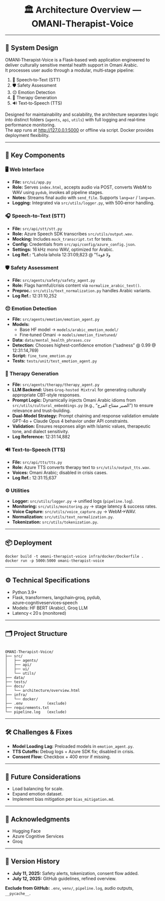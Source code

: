 <!-- File: docs/architecture/overview.html -->

<h1 align="center">🏛️ Architecture Overview — OMANI‑Therapist‑Voice</h1>

<hr>

<h2>🧠 System Design</h2>
<p>
  OMANI‑Therapist‑Voice is a Flask‑based web application engineered to deliver culturally sensitive mental health support in Omani Arabic.<br>
  It processes user audio through a modular, multi‑stage pipeline:
</p>
<ol>
  <li>🎤 Speech‑to‑Text (STT)</li>
  <li>🛡 Safety Assessment</li>
  <li>😔 Emotion Detection</li>
  <li>💬 Therapy Generation</li>
  <li>🔊 Text‑to‑Speech (TTS)</li>
</ol>
<p>
  Designed for maintainability and scalability, the architecture separates logic into distinct folders (<code>agents</code>, <code>api</code>, <code>utils</code>) with full logging and real‑time performance monitoring.<br>
  The app runs at <a href="http://127.0.0.1:5000">http://127.0.0.1:5000</a> or offline via script. Docker provides deployment flexibility.
</p>

<hr>

<h2>🔑 Key Components</h2>

<h3>🖥 Web Interface</h3>
<ul>
  <li><strong>File:</strong> <code>src/ui/app.py</code></li>
  <li><strong>Role:</strong> Serves <code>index.html</code>, accepts audio via POST, converts WebM to WAV using <code>pydub</code>, invokes all pipeline stages.</li>
  <li><strong>Notes:</strong> Streams final audio with <code>send_file</code>. Supports <code>lang=ar</code> / <code>lang=en</code>.</li>
  <li><strong>Logging:</strong> Integrated via <code>src/utils/logger.py</code>, with 500‑error handling.</li>
</ul>

<h3>🎧 Speech‑to‑Text (STT)</h3>
<ul>
  <li><strong>File:</strong> <code>src/api/stt/stt.py</code></li>
  <li><strong>Role:</strong> Azure Speech SDK transcribes <code>src/utils/output.wav</code>.</li>
  <li><strong>Mocking:</strong> Includes <code>mock_transcript.txt</code> for tests.</li>
  <li><strong>Config:</strong> Credentials from <code>src/api/config/azure_config.json</code>.</li>
  <li><strong>Settings:</strong> 16 kHz mono WAV, optimized for Arabic.</li>
  <li><strong>Log Ref.:</strong> “Lahola lahola ولا قوة؟” @ 12:31:09,823</li>
</ul>

<h3>🛡 Safety Assessment</h3>
<ul>
  <li><strong>File:</strong> <code>src/agents/safety/safety_agent.py</code></li>
  <li><strong>Role:</strong> Flags harmful/crisis content via <code>normalize_arabic_text()</code>.</li>
  <li><strong>Preproc.:</strong> <code>src/utils/text_normalization.py</code> handles Arabic variants.</li>
  <li><strong>Log Ref.:</strong> 12:31:10,252</li>
</ul>

<h3>😔 Emotion Detection</h3>
<ul>
  <li><strong>File:</strong> <code>src/agents/emotion/emotion_agent.py</code></li>
  <li><strong>Models:</strong>
    <ul>
      <li>Base HF model → <code>models/arabic_emotion_model/</code></li>
      <li>Fine‑tuned Omani → <code>models/emotion_finetuned/</code></li>
    </ul>
  </li>
  <li><strong>Data:</strong> <code>data/mental_health_phrases.csv</code></li>
  <li><strong>Detection:</strong> Chooses highest‑confidence emotion (“sadness” @ 0.99 @ 12:31:14,769)</li>
  <li><strong>Script:</strong> <code>fine_tune_emotion.py</code></li>
  <li><strong>Tests:</strong> <code>tests/unit/test_emotion_agent.py</code></li>
</ul>

<h3>💬 Therapy Generation</h3>
<ul>
  <li><strong>File:</strong> <code>src/agents/therapy/therapy_agent.py</code></li>
  <li><strong>LLM Backend:</strong> Uses <code>Groq-hosted Mixtral</code> for generating culturally appropriate CBT-style responses.</li>
  <li><strong>Prompt Logic:</strong> Dynamically injects Omani Arabic idioms from <code>src/utils/cultural_embeddings.py</code> (e.g., “الصبر مفتاح الفرج”) to ensure relevance and trust-building.</li>
  <li><strong>Dual-Model Strategy:</strong> Prompt chaining and response validation emulate GPT-4o + Claude Opus 4 behavior under API constraints.</li>
  <li><strong>Validation:</strong> Ensures responses align with Islamic values, therapeutic tone, and dialect sensitivity.</li>
  <li><strong>Log Reference:</strong> 12:31:14,882</li>
</ul>


<h3>🔊 Text‑to‑Speech (TTS)</h3>
<ul>
  <li><strong>File:</strong> <code>src/api/tts/tts.py</code></li>
  <li><strong>Role:</strong> Azure TTS converts therapy text to <code>src/utils/output_tts.wav</code>.</li>
  <li><strong>Voices:</strong> Omani Arabic; disabled in crisis cases.</li>
  <li><strong>Log Ref.:</strong> 12:31:15,637</li>
</ul>

<h3>⚙️ Utilities</h3>
<ul>
  <li><strong>Logger:</strong> <code>src/utils/logger.py</code> → unified logs (<code>pipeline.log</code>).</li>
  <li><strong>Monitoring:</strong> <code>src/utils/monitoring.py</code> → stage latency & success rates.</li>
  <li><strong>Voice Capture:</strong> <code>src/utils/voice_capture.py</code> → WebM→WAV.</li>
  <li><strong>Normalization:</strong> <code>src/utils/text_normalization.py</code>.</li>
  <li><strong>Tokenization:</strong> <code>src/utils/tokenization.py</code>.</li>
</ul>

<hr>

<h2>📦 Deployment</h2>
<pre><code>docker build -t omani-therapist-voice infra/docker/Dockerfile .
docker run -p 5000:5000 omani-therapist-voice
</code></pre>

<hr>

<h2>⚙️ Technical Specifications</h2>
<ul>
  <li>Python 3.9+</li>
  <li>Flask, transformers, langchain‑groq, pydub, azure‑cognitiveservices‑speech</li>
  <li>Models: HF BERT (Arabic), Groq LLM</li>
  <li>Latency < 20 s (monitored)</li>
</ul>

<hr>

<h2>🗂️ Project Structure</h2>
<pre class="project-structure"><code>
OMANI‑Therapist‑Voice/
├── src/
│   ├── agents/
│   ├── api/
│   ├── ui/
│   └── utils/
├── data/
├── tests/
├── docs/
│   └── architecture/overview.html
├── infra/
│   └── docker/
├── .env           (exclude)
├── requirements.txt
└── pipeline.log   (exclude)
</code></pre>

<hr>

<h2>🛠 Challenges & Fixes</h2>
<ul>
  <li><strong>Model Loading Lag:</strong> Preloaded models in <code>emotion_agent.py</code>.</li>
  <li><strong>TTS Cutoffs:</strong> Debug logs + Azure SDK fix; disabled in crisis.</li>
  <li><strong>Consent Flow:</strong> Checkbox + 400 error if missing.</li>
</ul>

<hr>

<h2>🚀 Future Considerations</h2>
<ul>
  <li>Load balancing for scale.</li>
  <li>Expand emotion dataset.</li>
  <li>Implement bias mitigation per <code>bias_mitigation.md</code>.</li>
</ul>

<hr>

<h2>🙏 Acknowledgments</h2>
<ul>
  <li>Hugging Face</li>
  <li>Azure Cognitive Services</li>
  <li>Groq</li>
</ul>

<hr>

<h2>📜 Version History</h2>
<ul>
  <li><strong>July 11, 2025:</strong> Safety alerts, tokenization, consent flow added.</li>
  <li><strong>July 12, 2025:</strong> GitHub guidelines, refined overview.</li>
</ul>

<p class="footer-note">
  <strong>Exclude from GitHub:</strong> <code>.env</code>, <code>venv/</code>, <code>pipeline.log</code>, audio outputs, <code>__pycache__</code>.
</p>
